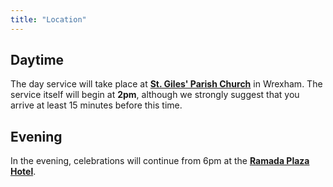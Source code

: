 ```yaml
---
title: "Location"
---
```

## Daytime

The day service will take place at **[St. Giles' Parish Church]** in Wrexham.  The service itself will begin at **2pm**, although we strongly
suggest that you arrive at least 15 minutes before this time.

## Evening

In the evening, celebrations will continue from 6pm at the **[Ramada Plaza Hotel]**.

[St. Giles' Parish Church]: https://stgilesparishchurchwrexham.org.uk
[Ramada Plaza Hotel]: http://www.ramadaplazawrexham.co.uk